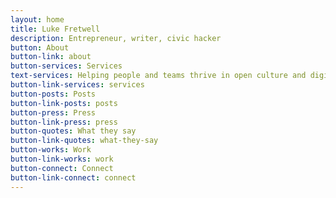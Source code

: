 ```yaml
---
layout: home
title: Luke Fretwell
description: Entrepreneur, writer, civic hacker
button: About
button-link: about
button-services: Services
text-services: Helping people and teams thrive in open culture and digital transformation.
button-link-services: services
button-posts: Posts
button-link-posts: posts
button-press: Press
button-link-press: press
button-quotes: What they say
button-link-quotes: what-they-say
button-works: Work
button-link-works: work
button-connect: Connect
button-link-connect: connect
---
```

